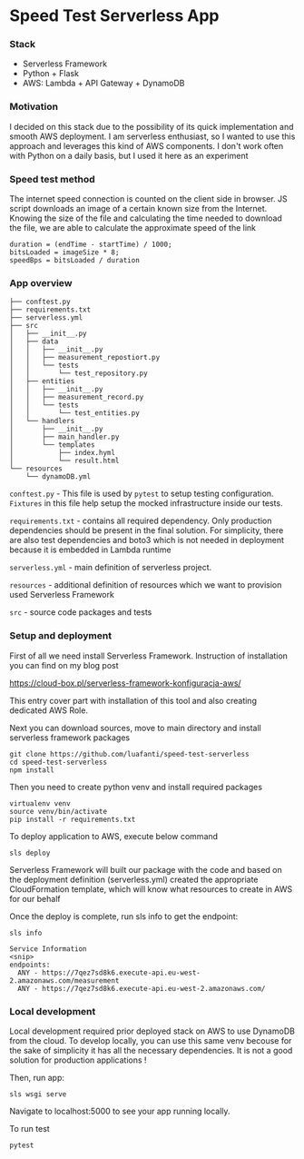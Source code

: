 # Speed Test Serverless App 

### Stack
- Serverless Framework
- Python + Flask
- AWS: Lambda + API Gateway + DynamoDB

### Motivation

I decided on this stack due to the possibility of its quick implementation and smooth AWS deployment. I am serverless enthusiast,  so I wanted to use this approach and leverages this kind of AWS components. I don't work often with Python on a daily basis, but I used it here as an experiment


### Speed test method

The internet speed connection is counted on the client side in browser. JS script downloads an image of a certain known size from the Internet. Knowing the size of the file and calculating the time needed to download the file, we are able to calculate the approximate speed of the link


```
duration = (endTime - startTime) / 1000;
bitsLoaded = imageSize * 8;
speedBps = bitsLoaded / duration
```


### App overview

```
├── conftest.py
├── requirements.txt
├── serverless.yml
├── src
│   ├── __init__.py
│   ├── data
│   │   ├── __init__.py
│   │   ├── measurement_repostiort.py
│   │   └── tests
│   │       └── test_repository.py
│   ├── entities
│   │   ├── __init__.py
│   │   ├── measurement_record.py
│   │   └── tests
│   │       └── test_entities.py
│   └── handlers
│       ├── __init__.py
│       ├── main_handler.py
│       └── templates
│           ├── index.hyml
│           └── result.html
└── resources
    └── dynamoDB.yml
```


`conftest.py` - This file is used by `pytest` to setup testing configuration. `Fixtures` in this file help setup the mocked infrastructure inside our tests.


`requirements.txt` - contains all required dependency. Only production dependencies should be present in the final solution. For simplicity, there are also test dependencies and boto3 which is not needed in deployment because it is embedded in Lambda runtime

```serverless.yml``` - main definition of serverless project. 

```resources``` - additional definition of resources which we want to provision used Serverless Framework

```src``` - source code packages and tests


### Setup and deployment

First of all we need install Serverless Framework. Instruction of installation you can find on my blog post 

https://cloud-box.pl/serverless-framework-konfiguracja-aws/

This entry cover part with installation of this tool and also creating dedicated AWS Role. 

Next you can download sources, move to main directory and install serverless framework packages 

```
git clone https://github.com/luafanti/speed-test-serverless
cd speed-test-serverless
npm install
```

Then you need to create python venv and install required packages

```
virtualenv venv
source venv/bin/activate
pip install -r requirements.txt
```

To deploy application to AWS, execute below command 

```
sls deploy
```

Serverless Framework will built our package with the code and based on the deployment definition (serverless.yml) created the appropriate CloudFormation template, which will know what resources to create in AWS for our behalf

Once the deploy is complete, run sls info to get the endpoint:

```
sls info

Service Information
<snip>
endpoints:
  ANY - https://7qez7sd8k6.execute-api.eu-west-2.amazonaws.com/measurement
  ANY - https://7qez7sd8k6.execute-api.eu-west-2.amazonaws.com/

```

### Local development
Local development required prior deployed stack on AWS to use DynamoDB from the cloud. To develop locally, you can use this same venv becouse for the sake of simplicity it has all the necessary dependencies. It is not a good solution for production applications !


Then, run app:

```
sls wsgi serve
```

Navigate to localhost:5000 to see your app running locally.


To run test 

```
pytest
```



